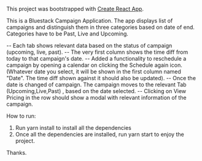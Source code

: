 This project was bootstrapped with [Create React App](https://github.com/facebook/create-react-app).

This is a Bluestack Campaign Application. The app displays list of campaigns and distinguish them in three categories
based on date of end. Categories have to be Past, Live and Upcoming.

-- Each tab shows relevant data based on the status of campaign (upcoming, live, past).
-- The very first column shows the time diff from today to that campaign's date.
-- Added a functionality to reschedule a campaign by opening a calendar on clicking the Schedule again icon. (Whatever date you select, it will be shown in the first column named "Date". The time diff shown against it should also be updated).
-- Once the date is changed of campaign. The campaign moves to the relevant Tab (Upcoming,Live,Past) , based on the date selected.
-- Clicking on View Pricing in the row should show a modal with relevant information of the campaign. 

How to run:

1. Run yarn install to install all the dependencies
2. Once all the dependencies are installed, run yarn start to enjoy the project.

Thanks.